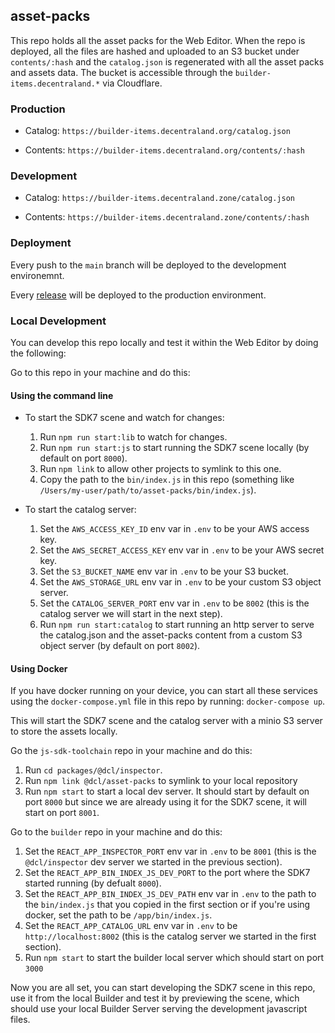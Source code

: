 ## asset-packs

This repo holds all the asset packs for the Web Editor. When the repo is deployed, all the files are hashed and uploaded to an S3 bucket under `contents/:hash` and the `catalog.json` is regenerated with all the asset packs and assets data. The bucket is accessible through the `builder-items.decentraland.*` via Cloudflare.

### Production

- Catalog: `https://builder-items.decentraland.org/catalog.json`

- Contents: `https://builder-items.decentraland.org/contents/:hash`

### Development

- Catalog: `https://builder-items.decentraland.zone/catalog.json`

- Contents: `https://builder-items.decentraland.zone/contents/:hash`

### Deployment

Every push to the `main` branch will be deployed to the development environemnt.

Every [release](https://github.com/decentraland/asset-packs/releases) will be deployed to the production environment.

### Local Development

You can develop this repo locally and test it within the Web Editor by doing the following:

Go to this repo in your machine and do this:

#### Using the command line

- To start the SDK7 scene and watch for changes:
  1. Run `npm run start:lib` to watch for changes.
  2. Run `npm run start:js` to start running the SDK7 scene locally (by default on port `8000`).
  3. Run `npm link` to allow other projects to symlink to this one.
  4. Copy the path to the `bin/index.js` in this repo (something like `/Users/my-user/path/to/asset-packs/bin/index.js`).

- To start the catalog server:
  1. Set the `AWS_ACCESS_KEY_ID` env var in `.env` to be your AWS access key.
  2. Set the `AWS_SECRET_ACCESS_KEY` env var in `.env` to be your AWS secret key.
  3. Set the `S3_BUCKET_NAME` env var in `.env` to be your S3 bucket.
  4. Set the `AWS_STORAGE_URL` env var in `.env` to be your custom S3 object server.
  5. Set the `CATALOG_SERVER_PORT` env var in `.env` to be `8002` (this is the catalog server we will start in the next step).
  6. Run `npm run start:catalog` to start running an http server to serve the catalog.json and the asset-packs content from a custom S3 object server (by default on port `8002`).

#### Using Docker

If you have docker running on your device, you can start all these services using the `docker-compose.yml` file in this repo by running: `docker-compose up`.

This will start the SDK7 scene and the catalog server with a minio S3 server to store the assets locally.

Go the `js-sdk-toolchain` repo in your machine and do this:

1. Run `cd packages/@dcl/inspector`.
2. Run `npm link @dcl/asset-packs` to symlink to your local repository
3. Run `npm start` to start a local dev server. It should start by default on port `8000` but since we are already using it for the SDK7 scene, it will start on port `8001`.

Go to the `builder` repo in your machine and do this:

1. Set the `REACT_APP_INSPECTOR_PORT` env var in `.env` to be `8001` (this is the `@dcl/inspector` dev server we started in the previous section).
2. Set the `REACT_APP_BIN_INDEX_JS_DEV_PORT` to the port where the SDK7 started running (by defualt `8000`).
3. Set the `REACT_APP_BIN_INDEX_JS_DEV_PATH` env var in `.env` to the path to the `bin/index.js` that you copied in the first section or if you're using docker, set the path to be `/app/bin/index.js`.
4. Set the `REACT_APP_CATALOG_URL` env var in `.env` to be `http://localhost:8002` (this is the catalog server we started in the first section).
5. Run `npm start` to start the builder local server which should start on port `3000`

Now you are all set, you can start developing the SDK7 scene in this repo, use it from the local Builder and test it by previewing the scene, which should use your local Builder Server serving the development javascript files.
